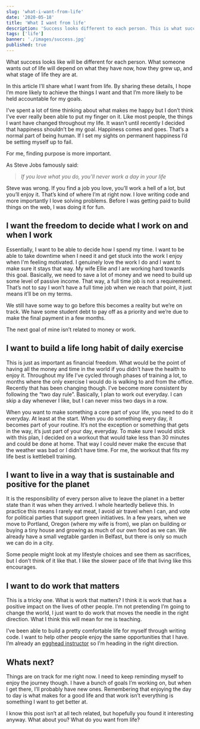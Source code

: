 ```yaml
---
slug: 'what-i-want-from-life'
date: '2020-05-18'
title: 'What I want from life'
description: 'Success looks different to each person. This is what success looks like for me and what I want to get out of my time on earth.'
tags: ['life']
banner: './images/success.jpg'
published: true
---
```


What success looks like will be different for each person. What someone wants out of life will depend on what they have now, how they grew up, and what stage of life they are at.

In this article I’ll share what I want from life. By sharing these details, I hope I’m more likely to achieve the things I want and that I’m more likely to be held accountable for my goals.

I’ve spent a lot of time thinking about what makes me happy but I don’t think I’ve ever really been able to put my finger on it. Like most people, the things I want have changed throughout my life. It wasn’t until recently I decided that happiness shouldn’t be my goal. Happiness comes and goes. That’s a normal part of being human. If I set my sights on permanent happiness I’d be setting myself up to fail.

For me, finding purpose is more important.

As Steve Jobs famously said:

> _If you love what you do, you’ll never work a day in your life_

Steve was wrong. If you find a job you love, you’ll work a hell of a lot, but you’ll enjoy it. That’s kind of where I’m at right now. I love writing code and more importantly I love solving problems. Before I was getting paid to build things on the web, I was doing it for fun.

## I want the freedom to decide what I work on and when I work

Essentially, I want to be able to decide how I spend my time. I want to be able to take downtime when I need it and get stuck into the work I enjoy when I'm feeling motivated. I genuinely love the work I do and I want to make sure it stays that way. My wife Ellie and I are working hard towards this goal. Basically, we need to save a lot of money and we need to build up some level of passive income. That way, a full time job is not a requirement. That’s not to say I won’t have a full time job when we reach that point, it just means it’ll be on my terms.

We still have some way to go before this becomes a reality but we’re on track. We have some student debt to pay off as a priority and we’re due to make the final payment in a few months.

The next goal of mine isn’t related to money or work.

## I want to build a life long habit of daily exercise

This is just as important as financial freedom. What would be the point of having all the money and time in the world if you didn’t have the health to enjoy it. Throughout my life I’ve cycled through phases of training a lot, to months where the only exercise I would do is walking to and from the office. Recently that has been changing though. I’ve become more consistent by following the “two day rule”. Basically, I plan to work out everyday. I can skip a day whenever I like, but I can never miss two days in a row.

When you want to make something a core part of your life, you need to do it everyday. At least at the start. When you do something every day, it becomes part of your routine. It’s not the exception or something that gets in the way, it’s just part of your day, everyday. To make sure I would stick with this plan, I decided on a workout that would take less than 30 minutes and could be done at home. That way I could never make the excuse that the weather was bad or I didn’t have time. For me, the workout that fits my life best is kettlebell training.

## I want to live in a way that is sustainable and positive for the planet

It is the responsibility of every person alive to leave the planet in a better state than it was when they arrived. I whole heartedly believe this. In practice this means I rarely eat meat, I avoid air travel when I can, and vote for political parties that support green initiatives. In a few years, when we move to Portland, Oregon (where my wife is from), we plan on building or buying a tiny house and growing as much of our own food as we can. We already have a small vegtable garden in Belfast, but there is only so much we can do in a city.

Some people might look at my lifestyle choices and see them as sacrifices, but I don’t think of it like that. I like the slower pace of life that living like this encourages.

## I want to do work that matters

This is a tricky one. What is work that matters? I think it is work that has a positive impact on the lives of other people. I’m not pretending I’m going to change the world, I just want to do work that moves the needle in the right direction. What I think this will mean for me is teaching.

I’ve been able to build a pretty comfortable life for myself through writing code. I want to help other people enjoy the same opportunities that I have. I’m already an [egghead instructor](https://egghead.io/instructors/paul-mcbride?af=auhexg) so I’m heading in the right direction.

## Whats next?

Things are on track for me right now. I need to keep reminding myself to enjoy the journey though. I have a bunch of goals I’m working on, but when I get there, I’ll probably have new ones. Remembering that enjoying the day to day is what makes for a good life and that work isn’t everything is something I want to get better at.

I know this post isn’t at all tech related, but hopefully you found it interesting anyway. What about you? What do you want from life?
